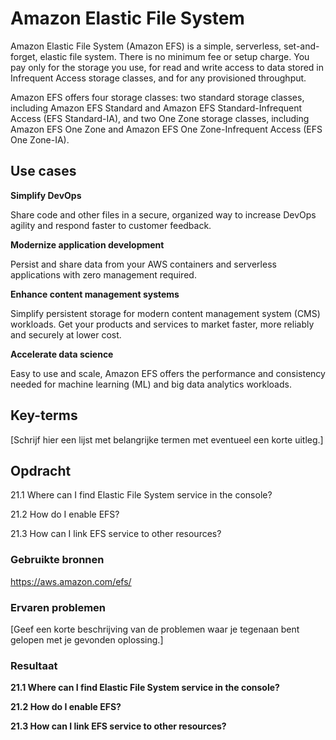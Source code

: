# Amazon Elastic File System

Amazon Elastic File System (Amazon EFS) is a simple, serverless, set-and-forget, elastic file system. There is no minimum fee or setup charge. You pay only for the storage you use, for read and write access to data stored in Infrequent Access storage classes, and for any provisioned throughput.

Amazon EFS offers four storage classes: two standard storage classes, including Amazon EFS Standard and Amazon EFS Standard-Infrequent Access (EFS Standard-IA), and two One Zone storage classes, including Amazon EFS One Zone and Amazon EFS One Zone-Infrequent Access (EFS One Zone-IA).


## Use cases
**Simplify DevOps**

Share code and other files in a secure, organized way to increase DevOps agility and respond faster to customer feedback.

**Modernize application development**

Persist and share data from your AWS containers and serverless applications with zero management required.

**Enhance content management systems**

Simplify persistent storage for modern content management system (CMS) workloads. Get your products and services to market faster, more reliably and securely at lower cost.

**Accelerate data science**

Easy to use and scale, Amazon EFS offers the performance and consistency needed for machine learning (ML) and big data analytics workloads.



## Key-terms
[Schrijf hier een lijst met belangrijke termen met eventueel een korte uitleg.]

## Opdracht

21.1 Where can I find Elastic File System service in the console?

21.2 How do I enable EFS?

21.3 How can I link EFS service to other resources?


### Gebruikte bronnen
https://aws.amazon.com/efs/

### Ervaren problemen
[Geef een korte beschrijving van de problemen waar je tegenaan bent gelopen met je gevonden oplossing.]

### Resultaat
**21.1 Where can I find Elastic File System service in the console?**

**21.2 How do I enable EFS?**

**21.3 How can I link EFS service to other resources?**
